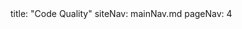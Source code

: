 <frontmatter>
title: "Code Quality"
siteNav: mainNav.md
pageNav: 4
</frontmatter>

<include src="container-inPage-asFlat.md" boilerplate />
